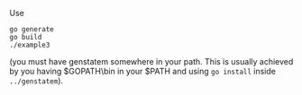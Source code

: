 Use

```
go generate
go build
./example3
```

(you must have genstatem somewhere in your path. This is usually achieved by you having $GOPATH\bin in your $PATH
 and using `go install` inside `../genstatem`).

